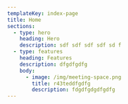 ```yaml
---
templateKey: index-page
title: Home
sections:
  - type: hero
    heading: Hero
    description: sdf sdf sdf sdf sd f
  - type: features
    heading: Features
    description: dfgdfgdfg
    body:
      - image: /img/meeting-space.png
        title: r43teddfgdfg
        description: fdgdfgdgdfgdfg
---
```

